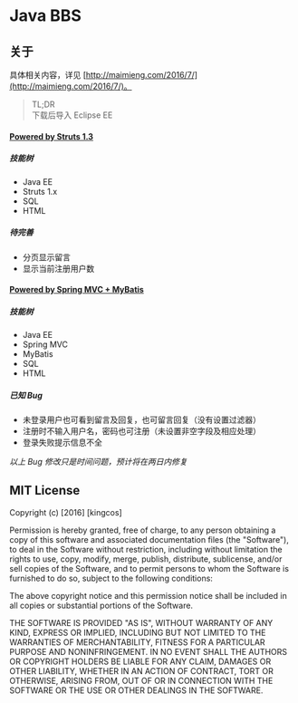 # Java BBS

## 关于

具体相关内容，详见 [http://maimieng.com/2016/7/](http://maimieng.com/2016/7/)。

> TL;DR
> <br>
> 下载后导入 Eclipse EE

#### [Powered by Struts 1.3](./BBS_by_mm)

##### 技能树

- Java EE
- Struts 1.x
- SQL
- HTML

##### 待完善

- 分页显示留言
- 显示当前注册用户数

#### [Powered by Spring MVC + MyBatis](./BBS_with_SpringMVC_MyBatis)

##### 技能树

- Java EE
- Spring MVC
- MyBatis
- SQL
- HTML

##### 已知 Bug

- 未登录用户也可看到留言及回复，也可留言回复（没有设置过滤器）
- 注册时不输入用户名，密码也可注册（未设置非空字段及相应处理）
- 登录失败提示信息不全

*以上 Bug 修改只是时间问题，预计将在两日内修复*

## MIT License

Copyright (c) [2016] [kingcos]

Permission is hereby granted, free of charge, to any person obtaining a copy
of this software and associated documentation files (the "Software"), to deal
in the Software without restriction, including without limitation the rights
to use, copy, modify, merge, publish, distribute, sublicense, and/or sell
copies of the Software, and to permit persons to whom the Software is
furnished to do so, subject to the following conditions:

The above copyright notice and this permission notice shall be included in all
copies or substantial portions of the Software.

THE SOFTWARE IS PROVIDED "AS IS", WITHOUT WARRANTY OF ANY KIND, EXPRESS OR
IMPLIED, INCLUDING BUT NOT LIMITED TO THE WARRANTIES OF MERCHANTABILITY,
FITNESS FOR A PARTICULAR PURPOSE AND NONINFRINGEMENT. IN NO EVENT SHALL THE
AUTHORS OR COPYRIGHT HOLDERS BE LIABLE FOR ANY CLAIM, DAMAGES OR OTHER
LIABILITY, WHETHER IN AN ACTION OF CONTRACT, TORT OR OTHERWISE, ARISING FROM,
OUT OF OR IN CONNECTION WITH THE SOFTWARE OR THE USE OR OTHER DEALINGS IN THE
SOFTWARE.
